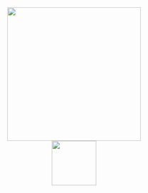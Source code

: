 <div align="center"> 
  <img src="https://media.giphy.com/media/xT0Gqn9yuw8hnPGn5K/giphy.gif" width="300" height="300"/>
</div>

<div id="header" align="center">
<img src="https://media.giphy.com/media/l1J3E12XkLxhDRfXi/giphy.gif" width="100"/></div>
